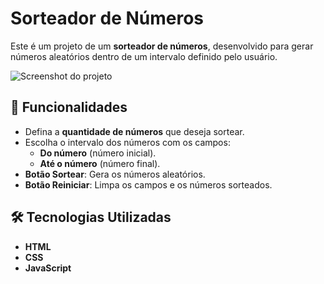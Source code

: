 # Sorteador de Números

Este é um projeto de um **sorteador de números**, desenvolvido para gerar números aleatórios dentro de um intervalo definido pelo usuário.

![Screenshot do projeto]([img\screenshot.png](https://github.com/Guilherme-27/sorteador-numeros/blob/main/img/screenshot.png))

## 🚀 Funcionalidades

- Defina a **quantidade de números** que deseja sortear.
- Escolha o intervalo dos números com os campos:
  - **Do número** (número inicial).
  - **Até o número** (número final).
- **Botão Sortear**: Gera os números aleatórios.
- **Botão Reiniciar**: Limpa os campos e os números sorteados.

## 🛠️ Tecnologias Utilizadas

- **HTML**
- **CSS**
- **JavaScript**
